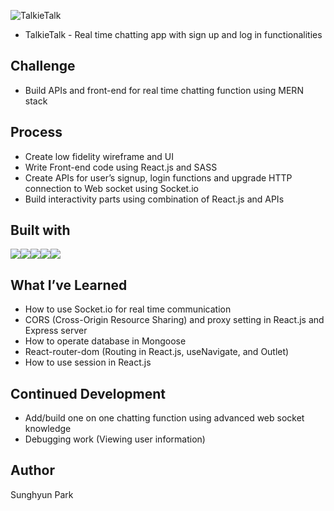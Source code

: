 ![TalkieTalk](https://github.com/oliveguy/live-chat-app/assets/103153516/6082c704-9c5e-44d7-9699-3cb0779b951d)
- TalkieTalk - Real time chatting app with sign up and log in functionalities

## Challenge
- Build APIs and front-end for real time chatting function using MERN stack

## Process
-	Create low fidelity wireframe and UI
-	Write Front-end code using React.js and SASS
-	Create APIs for user’s signup, login functions and upgrade HTTP connection to Web socket using Socket.io
-	Build interactivity parts using combination of React.js and APIs

## Built with
<div style="display:flex;">
  <img src="https://img.shields.io/badge/Express-blue?style=for-the-badge&logo=Express&logoColor=green"/>
  <img src="https://img.shields.io/badge/NodeJS-white?style=for-the-badge&logo=Node.js&logoColor=green"/>
  <img src="https://img.shields.io/badge/MongoDB-blue?style=for-the-badge&logo=MongoDB&logoColor=green"/>
  <img src="https://img.shields.io/badge/React-green?style=for-the-badge&logo=React&logoColor=blue"/>
  <img src="https://img.shields.io/badge/Scss-green?style=for-the-badge&logo=Sass&logoColor=CC6699"/>
</div>

## What I’ve Learned
-	How to use Socket.io for real time communication
-	CORS (Cross-Origin Resource Sharing) and proxy setting in React.js and Express server
-	How to operate database in Mongoose
-	React-router-dom (Routing in React.js, useNavigate, and Outlet)
-	How to use session in React.js

## Continued Development
-	Add/build one on one chatting function using advanced web socket knowledge
-	Debugging work (Viewing user information)

## Author
Sunghyun Park
